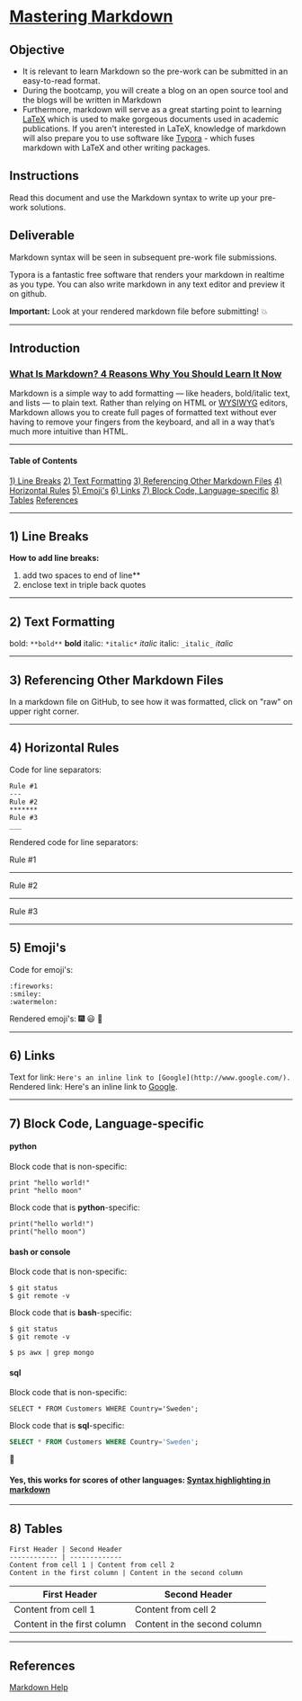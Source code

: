 # [Mastering Markdown](https://guides.github.com/features/mastering-markdown/)

## Objective
- It is relevant to learn Markdown so the pre-work can be submitted in an easy-to-read format.
- During the bootcamp, you will create a blog on an open source tool and the blogs will be written in Markdown
- Furthermore, markdown will serve as a great starting point to learning [LaTeX](https://www.latex-project.org/) which is used to make gorgeous documents used in academic publications. If you aren't interested in LaTeX, knowledge of markdown will also prepare you to use software like [Typora](https://typora.io/) - which fuses markdown with LaTeX and other writing packages.

## Instructions
Read this document and use the Markdown syntax to write up your pre-work solutions.

## Deliverable
Markdown syntax will be seen in subsequent pre-work file submissions.

Typora is a fantastic free software that renders your markdown in realtime as you type. You can also write markdown in any text editor and preview it on github.

**Important:**  Look at your rendered markdown file before submitting!  :boom:

---

## Introduction
### [What Is Markdown? 4 Reasons Why You Should Learn It Now](http://www.makeuseof.com/tag/markdown-4-reasons-learn-now/)
Markdown is a simple way to add formatting — like headers, bold/italic text, and lists — to plain text. Rather than relying on HTML or [WYSIWYG](https://en.wikipedia.org/wiki/WYSIWYG) editors, Markdown allows you to create full pages of formatted text without ever having to remove your fingers from the keyboard, and all in a way that’s much more intuitive than HTML.

---

#### Table of Contents
[1)  Line Breaks](#section-a)
[2)  Text Formatting](#section-b)
[3)  Referencing Other Markdown Files](#section-c)
[4)  Horizontal Rules](#section-d)
[5)  Emoji's](#section-e)
[6)  Links](#section-f)
[7)  Block Code, Language-specific](#section-g)
[8)  Tables](#section-h)
[References](#section-r)

---

## <a name="section-a"></a>1) Line Breaks

**How to add line breaks:**
1.  add two spaces to end of line**
2.  enclose text in triple back quotes

---

## <a name="section-b"></a>2) Text Formatting

bold: `**bold**`  **bold**
italic:  `*italic*` *italic*
italic:  `_italic_` _italic_

---

## <a name="section-c"></a>3) Referencing Other Markdown Files

In a markdown file on GitHub, to see how it was formatted, click on "raw" on upper right corner.

---

## <a name="section-d"></a>4) Horizontal Rules

Code for line separators:

```
Rule #1
---
Rule #2
*******
Rule #3
___
```

Rendered code for line separators:

Rule #1

---

Rule #2
*******
Rule #3
___


## <a name="section-e"></a>5) Emoji's

Code for emoji's:
```
:fireworks:
:smiley:
:watermelon:
```
Rendered emoji's:
:fireworks:
:smiley:
:watermelon:

---

## <a name="section-f"></a>6) Links

Text for link:
```Here's an inline link to [Google](http://www.google.com/).```
Rendered link:
Here's an inline link to [Google](http://www.google.com/).

---

## <a name="section-g"></a>7) Block Code, Language-specific

#### python

Block code that is non-specific:
```
print "hello world!"
print "hello moon"
```

Block code that is **python**-specific:
```{python}
print("hello world!")
print("hello moon")
```

#### bash or console

Block code that is non-specific:
```
$ git status
$ git remote -v
```

Block code that is **bash**-specific:
```console
$ git status
$ git remote -v

$ ps awx | grep mongo
```

#### sql

Block code that is non-specific:
```
SELECT * FROM Customers WHERE Country='Sweden';
```

Block code that is **sql**-specific:
```sql
SELECT * FROM Customers WHERE Country='Sweden';
```

:watermelon:

#### Yes, this works for scores of other languages:  [Syntax highlighting in markdown](https://support.codebasehq.com/articles/tips-tricks/syntax-highlighting-in-markdown)

---

## <a name="section-h"></a>8) Tables

```
First Header | Second Header
------------ | -------------
Content from cell 1 | Content from cell 2
Content in the first column | Content in the second column
```

First Header | Second Header
------------ | -------------
Content from cell 1 | Content from cell 2
Content in the first column | Content in the second column

---

## <a name="section-r"></a>References

[Markdown Help](http://mathoverflow.net/editing-help)
